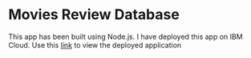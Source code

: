 # Movies Review Database

This app has been built using Node.js. I have deployed this app on IBM Cloud. Use this <a href="https://movies-reviews-database-b2c.eu-gb.mybluemix.net/">link</a> to view the deployed application
